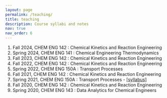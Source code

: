 ```yaml
---
layout: page
permalink: /teaching/
title: teaching
description: Course syllabi and notes
nav: true
nav_order: 6
---
```


1. Fall 2024, CHEM ENG 142 : Chemical Kinetics and Reaction Engineering
2. Spring 2024, CHEM ENG 141 : Chemical Engineering Thermodynamics
3. Fall 2023, CHEM ENG 142 : Chemical Kinetics and Reaction Engineering
4. Fall 2022, CHEM ENG 142 : Chemical Kinetics and Reaction Engineering
5. Spring 2022, CHEM ENG 150A : Transport Processes
6. Fall 2021, CHEM ENG 142 : Chemical Kinetics and Reaction Engineering
7. Spring 2021, CHEM ENG 150A : Transport Processes - [[syllabus]](assets/course_materials/CBE150A_syllabus_Sp2021.pdf)
8. Fall 2020, CHEM ENG 142 : Chemical Kinetics and Reaction Engineering
9. Spring 2020, CHEM ENG 143 : Data Analytics for Chemical Engineers
